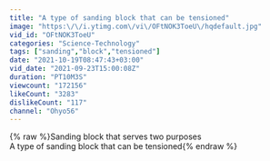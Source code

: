 ```yaml
---
title: "A type of sanding block that can be tensioned"
image: "https:\/\/i.ytimg.com\/vi\/OFtNOK3ToeU\/hqdefault.jpg"
vid_id: "OFtNOK3ToeU"
categories: "Science-Technology"
tags: ["sanding","block","tensioned"]
date: "2021-10-19T08:47:43+03:00"
vid_date: "2021-09-23T15:00:08Z"
duration: "PT10M3S"
viewcount: "172156"
likeCount: "3283"
dislikeCount: "117"
channel: "Ohyo56"
---
```

{% raw %}Sanding block that serves two purposes<br />A type of sanding block that can be tensioned{% endraw %}
